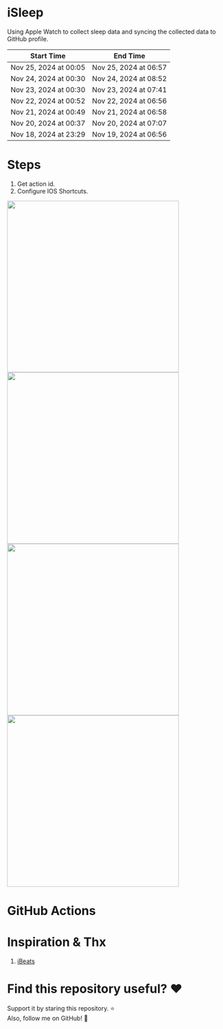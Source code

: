 # iSleep

Using Apple Watch to collect sleep data and syncing the collected data to GitHub profile.

<!--START_SECTION:my_sleep-->
| Start Time | End Time |
| ---- | ---- |
| Nov 25, 2024 at 00:05 | Nov 25, 2024 at 06:57 |
| Nov 24, 2024 at 00:30 | Nov 24, 2024 at 08:52 |
| Nov 23, 2024 at 00:30 | Nov 23, 2024 at 07:41 |
| Nov 22, 2024 at 00:52 | Nov 22, 2024 at 06:56 |
| Nov 21, 2024 at 00:49 | Nov 21, 2024 at 06:58 |
| Nov 20, 2024 at 00:37 | Nov 20, 2024 at 07:07 |
| Nov 18, 2024 at 23:29 | Nov 19, 2024 at 06:56 |

<!--END_SECTION:my_sleep-->

# Steps

1. Get action id.
2. Configure IOS Shortcuts.

<img src="/imgs/img1.png" width="400"/>
<img src="/imgs/img2.png" width="400"/>
<img src="/imgs/img3.png" width="400"/>
<img src="/imgs/img4.png" width="400"/>

# GitHub Actions

# Inspiration & Thx

1. [iBeats](https://github.com/yihong0618/iBeats)

# Find this repository useful? :heart:

Support it by staring this repository. :star: <br>
Also, follow me on GitHub! 🤩
